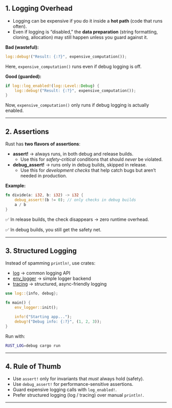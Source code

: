
## **1. Logging Overhead**

- Logging can be expensive if you do it inside a **hot path** (code that runs often).    
- Even if logging is “disabled,” the **data preparation** (string formatting, cloning, allocation) may still happen unless you guard against it.

**Bad (wasteful):**

```rust
log::debug!("Result: {:?}", expensive_computation());
```

Here, `expensive_computation()` runs even if debug logging is off.

**Good (guarded):**

```rust
if log::log_enabled!(log::Level::Debug) {
    log::debug!("Result: {:?}", expensive_computation());
}
```

Now, `expensive_computation()` only runs if debug logging is actually enabled.

---
## **2. Assertions**

Rust has **two flavors of assertions**:

- **assert!** → always runs, in both debug and release builds.    
    - Use this for _safety-critical_ conditions that should _never_ be violated.
- **debug_assert!** → runs only in debug builds, skipped in release.
    - Use this for _development checks_ that help catch bugs but aren’t needed in production.

**Example:**

```rust
fn divide(a: i32, b: i32) -> i32 {
    debug_assert!(b != 0); // only checks in debug builds
    a / b
}
```

✅ In release builds, the check disappears → zero runtime overhead.

✅ In debug builds, you still get the safety net.

---
## **3. Structured Logging**

Instead of spamming `println!`, use crates:

- [log](https://docs.rs/log/) → common logging API    
- [env_logger](https://docs.rs/env_logger/) → simple logger backend
- [tracing](https://docs.rs/tracing/) → structured, async-friendly logging

```rust
use log::{info, debug};

fn main() {
    env_logger::init();

    info!("Starting app...");
    debug!("Debug info: {:?}", (1, 2, 3));
}
```

Run with:

```bash
RUST_LOG=debug cargo run
```

---
## **4. Rule of Thumb**

- Use `assert!` only for invariants that _must_ always hold (safety).    
- Use `debug_assert!` for performance-sensitive assertions.
- Guard expensive logging calls with `log_enabled!`.
- Prefer structured logging (log / tracing) over manual `println!`.

---
